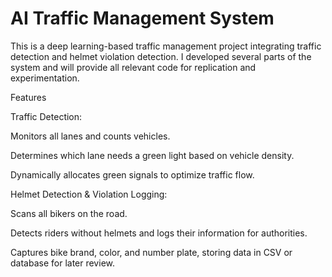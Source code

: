 # AI Traffic Management System

This is a deep learning-based traffic management project integrating traffic detection and helmet violation detection. I developed several parts of the system and will provide all relevant code for replication and experimentation.

Features

Traffic Detection:

Monitors all lanes and counts vehicles.

Determines which lane needs a green light based on vehicle density.

Dynamically allocates green signals to optimize traffic flow.

Helmet Detection & Violation Logging:

Scans all bikers on the road.

Detects riders without helmets and logs their information for authorities.

Captures bike brand, color, and number plate, storing data in CSV or database for later review.

